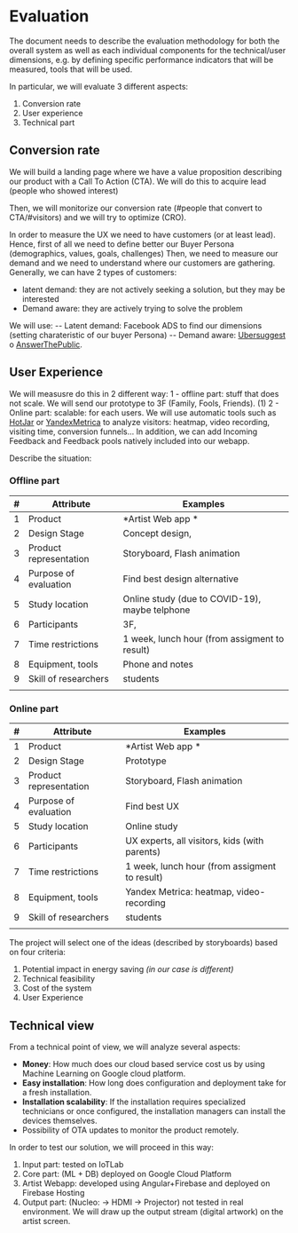 # Evaluation
The document needs to describe the evaluation methodology for both the overall system as well as each individual components for the technical/user dimensions, e.g. by defining specific performance indicators that will be measured, tools that will be used.

In particular, we will evaluate 3 different aspects: 
1. Conversion rate
2. User experience
3. Technical part

## Conversion rate
We will build a landing page where we have a value proposition describing our product  with a Call To Action (CTA).
We will do this to acquire lead (people who showed interest)

Then, we will monitorize our conversion rate (#people that convert to CTA/#visitors) and we will try to optimize (CRO).

In order to measure the UX we need to have customers (or at least lead).
Hence, first of all we need to define better our Buyer Persona (demographics, values, goals, challenges)
Then, we need to measure our demand and we need to understand where our customers are gathering.
Generally, we can have 2 types of customers:
- latent demand: they are not actively seeking a solution, but they may be interested
- Demand aware: they are actively trying to solve the problem

We will use:
--  Latent demand: Facebook ADS to find our dimensions (setting charateristic of our buyer Persona)
--  Demand aware: [Ubersuggest](https://neilpatel.com/ubersuggest/) o [AnswerThePublic](https://answerthepublic.com/). 


## User Experience
We will measusre do this in 2 different way:
1 - offline part: stuff that does not scale. We will send our prototype to 3F (Family, Fools, Friends). (1)
2 - Online part: scalable: for each users. We will use automatic tools such as [HotJar](https://www.hotjar.com/) or [YandexMetrica](https://metrica.yandex.com/about) to analyze
visitors: heatmap, video recording, visiting time, conversion funnels...
In addition, we can add Incoming Feedback and Feedback pools natively included into our webapp.


Describe the situation:
### Offline part
| #    | Attribute              | Examples                                                |
| ---- | ---------------------- | ------------------------------------------------------- |
| 1    | Product                | *Artist Web app *                                                |
| 2    | Design Stage           | Concept design,                 |
| 3    | Product representation | Storyboard, Flash animation                             |
| 4    | Purpose of evaluation  | Find best design alternative                            |
| 5    | Study location         | Online study (due to COVID-19), maybe telphone          |
| 6    | Participants           | 3F,            |
| 7    | Time restrictions      | 1 week, lunch hour (from assigment to result) |
| 8    | Equipment, tools       | Phone and notes            |
| 9    | Skill of researchers   | students                  |
|      |                        |                                                         |


### Online part
| #    | Attribute              | Examples                                                |
| ---- | ---------------------- | ------------------------------------------------------- |
| 1    | Product                | *Artist Web app *                                                |
| 2    | Design Stage           | Prototype                 |
| 3    | Product representation | Storyboard, Flash animation                             |
| 4    | Purpose of evaluation  | Find best UX                            |
| 5    | Study location         | Online study        |
| 6    | Participants           | UX experts, all visitors, kids (with parents)           |
| 7    | Time restrictions      | 1 week, lunch hour (from assigment to result) |
| 8    | Equipment, tools       | Yandex Metrica: heatmap, video-recording            |
| 9    | Skill of researchers   | students                  |
|      |                        |                                                         |


The project will select one of the ideas (described by storyboards) based on four criteria:

1. Potential impact in energy saving *(in our case is different)*
2. Technical feasibility
3. Cost of the system
4. User Experience

## Technical view
From a technical point of view, we will analyze several aspects:
- **Money**: How much does our cloud based service cost us by using Machine Learning on Google cloud platform.
- **Easy installation**: How long does configuration and deployment take for a fresh installation.
- **Installation scalability**: If the installation requires specialized technicians or once configured, the installation managers can install the devices themselves.
- Possibility of OTA updates to monitor the product remotely.

In order to test our solution, we will proceed in this way:
1. Input part: tested on IoTLab
2. Core part: (ML + DB) deployed on Google Cloud Platform
3. Artist Webapp: developed using Angular+Firebase and deployed on Firebase Hosting
4. Output part: (Nucleo: -> HDMI -> Projector) not tested in real environment. We will draw up the output stream (digital artwork) on the artist screen.

